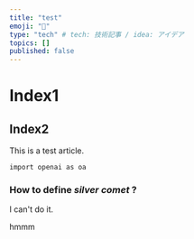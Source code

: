 ```yaml
---
title: "test"
emoji: "🔖"
type: "tech" # tech: 技術記事 / idea: アイデア
topics: []
published: false
---
```


# Index1
## Index2

This is a test article.

```
import openai as oa
```

### How to define *silver comet* ?

I can't do it.

hmmm